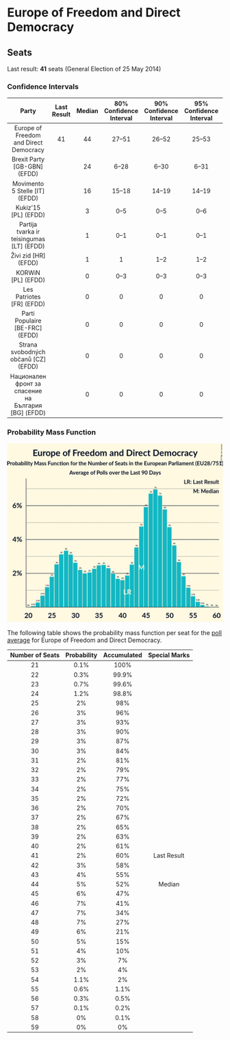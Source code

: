 # Europe of Freedom and Direct Democracy

## Seats

Last result: **41** seats (General Election of 25 May 2014)

### Confidence Intervals

| Party | Last Result | Median | 80% Confidence Interval | 90% Confidence Interval | 95% Confidence Interval | 99% Confidence Interval |
|:-----:|:-----------:|:------:|:-----------------------:|:-----------------------:|:-----------------------:|:-----------------------:|
| Europe of Freedom and Direct Democracy | 41 | 44 | 27–51 | 26–52 | 25–53 | 23–55 |
| Brexit Party [GB-GBN] (EFDD) | | 24 | 6–28 | 6–30 | 6–31 | 6–32 |
| Movimento 5 Stelle [IT] (EFDD) | | 16 | 15–18 | 14–19 | 14–19 | 13–20 |
| Kukiz’15 [PL] (EFDD) | | 3 | 0–5 | 0–5 | 0–6 | 0–6 |
| Partija tvarka ir teisingumas [LT] (EFDD) | | 1 | 0–1 | 0–1 | 0–1 | 0–1 |
| Živi zid [HR] (EFDD) | | 1 | 1 | 1–2 | 1–2 | 1–2 |
| KORWiN [PL] (EFDD) | | 0 | 0–3 | 0–3 | 0–3 | 0–4 |
| Les Patriotes [FR] (EFDD) | | 0 | 0 | 0 | 0 | 0 |
| Parti Populaire [BE-FRC] (EFDD) | | 0 | 0 | 0 | 0 | 0 |
| Strana svobodných občanů [CZ] (EFDD) | | 0 | 0 | 0 | 0 | 0 |
| Национален фронт за спасение на България [BG] (EFDD) | | 0 | 0 | 0 | 0 | 0 |

### Probability Mass Function

![Graph with seats probability mass function not yet produced](average-2019-05-01-seats-pmf-europeoffreedomanddirectdemocracy.png "Seats Probability Mass Function")

The following table shows the probability mass function per seat for the [poll average](average-2019-05-01.html) for Europe of Freedom and Direct Democracy.

| Number of Seats | Probability | Accumulated | Special Marks |
|:---------------:|:-----------:|:-----------:|:-------------:|
| 21 | 0.1% | 100% |  |
| 22 | 0.3% | 99.9% |  |
| 23 | 0.7% | 99.6% |  |
| 24 | 1.2% | 98.8% |  |
| 25 | 2% | 98% |  |
| 26 | 3% | 96% |  |
| 27 | 3% | 93% |  |
| 28 | 3% | 90% |  |
| 29 | 3% | 87% |  |
| 30 | 3% | 84% |  |
| 31 | 2% | 81% |  |
| 32 | 2% | 79% |  |
| 33 | 2% | 77% |  |
| 34 | 2% | 75% |  |
| 35 | 2% | 72% |  |
| 36 | 2% | 70% |  |
| 37 | 2% | 67% |  |
| 38 | 2% | 65% |  |
| 39 | 2% | 63% |  |
| 40 | 2% | 61% |  |
| 41 | 2% | 60% | Last Result |
| 42 | 3% | 58% |  |
| 43 | 4% | 55% |  |
| 44 | 5% | 52% | Median |
| 45 | 6% | 47% |  |
| 46 | 7% | 41% |  |
| 47 | 7% | 34% |  |
| 48 | 7% | 27% |  |
| 49 | 6% | 21% |  |
| 50 | 5% | 15% |  |
| 51 | 4% | 10% |  |
| 52 | 3% | 7% |  |
| 53 | 2% | 4% |  |
| 54 | 1.1% | 2% |  |
| 55 | 0.6% | 1.1% |  |
| 56 | 0.3% | 0.5% |  |
| 57 | 0.1% | 0.2% |  |
| 58 | 0% | 0.1% |  |
| 59 | 0% | 0% |  |


